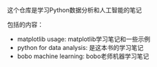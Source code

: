 这个仓库是学习Python数据分析和人工智能的笔记

包括的内容：

- matplotlib usage: matplotlib学习笔记和一些示例
- python for data analysis: 是这本书的学习笔记
- bobo machine learning: bobo老师机器学习笔记
